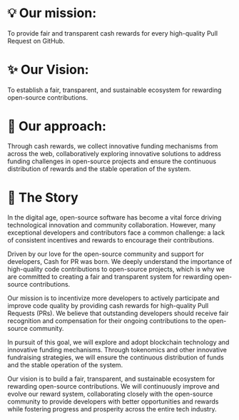 # 💡 Our mission: 
To provide fair and transparent cash rewards for every high-quality Pull Request on GitHub.

# ✨ Our Vision: 
To establish a fair, transparent, and sustainable ecosystem for rewarding open-source contributions.

# 🚀 Our approach:
Through cash rewards, we collect innovative funding mechanisms from across the web, collaboratively exploring innovative solutions to address funding challenges in open-source projects and ensure the continuous distribution of rewards and the stable operation of the system.

# 📖 The Story
In the digital age, open-source software has become a vital force driving technological innovation and community collaboration. However, many exceptional developers and contributors face a common challenge: a lack of consistent incentives and rewards to encourage their contributions.

Driven by our love for the open-source community and support for developers, Cash for PR was born. We deeply understand the importance of high-quality code contributions to open-source projects, which is why we are committed to creating a fair and transparent system for rewarding open-source contributions.

Our mission is to incentivize more developers to actively participate and improve code quality by providing cash rewards for high-quality Pull Requests (PRs). We believe that outstanding developers should receive fair recognition and compensation for their ongoing contributions to the open-source community.

In pursuit of this goal, we will explore and adopt blockchain technology and innovative funding mechanisms. Through tokenomics and other innovative fundraising strategies, we will ensure the continuous distribution of funds and the stable operation of the system.

Our vision is to build a fair, transparent, and sustainable ecosystem for rewarding open-source contributions. We will continuously improve and evolve our reward system, collaborating closely with the open-source community to provide developers with better opportunities and rewards while fostering progress and prosperity across the entire tech industry.
